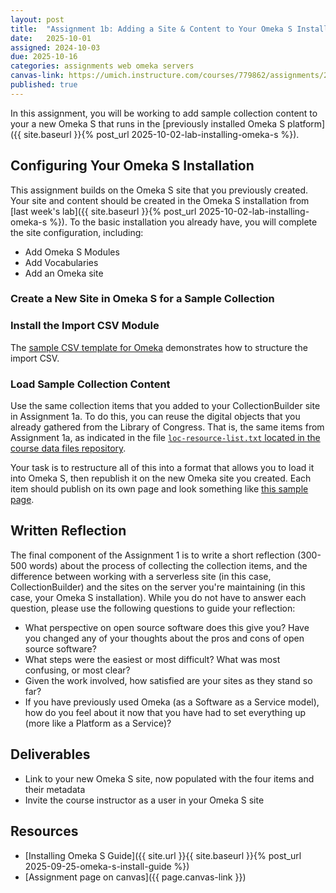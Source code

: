 ```yaml
---
layout: post
title:  "Assignment 1b: Adding a Site & Content to Your Omeka S Installation"
date:   2025-10-01
assigned: 2024-10-03
due: 2025-10-16
categories: assignments web omeka servers
canvas-link: https://umich.instructure.com/courses/779862/assignments/2877245
published: true
---
```


In this assignment, you will be working to add sample collection content to your a new Omeka S that runs in the [previously installed Omeka S platform]({{ site.baseurl }}{% post_url 2025-10-02-lab-installing-omeka-s %}).

## Configuring Your Omeka S Installation

This assignment builds on the Omeka S site that you previously created.
Your site and content should be created in the Omeka S installation from [last week's lab]({{ site.baseurl }}{% post_url 2025-10-02-lab-installing-omeka-s %}).
To the basic installation you already have, you will complete the site configuration, including:

- Add Omeka S Modules
- Add Vocabularies
- Add an Omeka site

### Create a New Site in Omeka S for a Sample Collection

### Install the Import CSV Module

The [sample CSV template for Omeka][csv-template] demonstrates how to structure the import CSV.

### Load Sample Collection Content

Use the same collection items that you added to your CollectionBuilder site in Assignment 1a.
To do this, you can reuse the digital objects that you already gathered from the Library of Congress.
That is, the same items from Assignment 1a, as indicated in the file [`loc-resource-list.txt` located in the course data files repository](https://github.com/morskyjezek/si676-2025-data/blob/main/collection-site-materials/loc-resource-list.txt).

Your task is to restructure all of this into a format that allows you
to load it into Omeka S, then republish it on the new Omeka site you created.
Each item should publish on its own page and look something like [this sample page][sample-item-page].

## Written Reflection

The final component of the Assignment 1 is to write a short reflection (300-500 words) about the process of collecting the collection items, and the difference between working with a serverless site (in this case, CollectionBuilder) and the sites on the server you're maintaining (in this case, your Omeka S installation). While you do not have to answer each question, please use the following questions to guide your reflection:

- What perspective on open source software does this give you? Have you changed any of your thoughts about the pros and cons of open source software?
- What steps were the easiest or most difficult? What was most confusing, or most clear?
- Given the work involved, how satisfied are your sites as they stand so far?
- If you have previously used Omeka (as a Software as a Service model), how do you feel about it now that you have had to set everything up (more like a Platform as a Service)?

## Deliverables

- Link to your new Omeka S site,
  now populated with the four items and their metadata
- Invite the course instructor as a user in your Omeka S site

## Resources

- [Installing Omeka S Guide]({{ site.url }}{{ site.baseurl }}{% post_url 2025-09-25-omeka-s-install-guide %})
- [Assignment page on canvas]({{ page.canvas-link }})

[csv-template]: https://github.com/morskyjezek/si676-2025-data/blob/main/collection-site-materials/metadata-template-omekas.csv
[sample-item-page]: TBA
